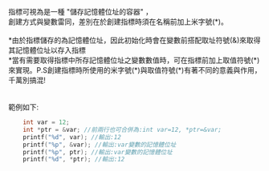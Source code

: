 指標可視為是一種 "儲存記憶體位址的容器" ，
<br>
創建方式與變數雷同，差別在於創建指標時須在名稱前加上米字號(\*)。
<br>
<br>
\*由於指標儲存的為記憶體位址，因此初始化時會在變數前搭配取址符號(\&)來取得其記憶體位址以存入指標
<br>
\*當有需要取得指標中所存記憶體位址之變數數值時，可在指標前加上取值符號(\*)來實現。P.S創建指標時所使用的米字號(\*)與取值符號(\*)有著不同的意義與作用，千萬別搞混!
<br>
<br>
<br>
範例如下:
```c
	int var = 12;
	int *ptr = &var; //前兩行也可合併為:int var=12, *ptr=&var;
	printf("%d", var); //輸出:12
	printf("%p", &var); //輸出:var變數的記憶體位址
	printf("%p", ptr); //輸出:var變數的記憶體位址
	printf("%d", *ptr); //輸出:12
```
